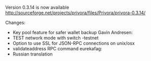 Version 0.3.14 is now available
http://sourceforge.net/projects/privora/files/Privora/privora-0.3.14/

Changes:
* Key pool feature for safer wallet backup
Gavin Andresen:
* TEST network mode with switch -testnet
* Option to use SSL for JSON-RPC connections on unix/osx
* validateaddress RPC command
eurekafag:
* Russian translation
